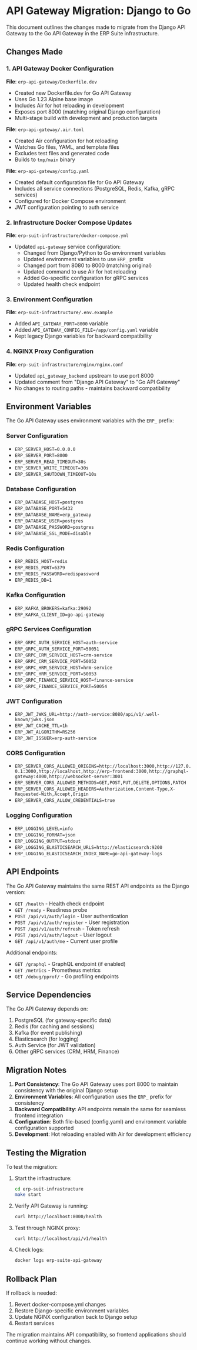 # API Gateway Migration: Django to Go

This document outlines the changes made to migrate from the Django API Gateway to the Go API Gateway in the ERP Suite infrastructure.

## Changes Made

### 1. API Gateway Docker Configuration

**File**: `erp-api-gateway/Dockerfile.dev`
- Created new Dockerfile.dev for Go API Gateway
- Uses Go 1.23 Alpine base image
- Includes Air for hot reloading in development
- Exposes port 8000 (matching original Django configuration)
- Multi-stage build with development and production targets

**File**: `erp-api-gateway/.air.toml`
- Created Air configuration for hot reloading
- Watches Go files, YAML, and template files
- Excludes test files and generated code
- Builds to `tmp/main` binary

**File**: `erp-api-gateway/config.yaml`
- Created default configuration file for Go API Gateway
- Includes all service connections (PostgreSQL, Redis, Kafka, gRPC services)
- Configured for Docker Compose environment
- JWT configuration pointing to auth service

### 2. Infrastructure Docker Compose Updates

**File**: `erp-suit-infrastructure/docker-compose.yml`
- Updated `api-gateway` service configuration:
  - Changed from Django/Python to Go environment variables
  - Updated environment variables to use `ERP_` prefix
  - Changed port from 8080 to 8000 (matching original)
  - Updated command to use Air for hot reloading
  - Added Go-specific configuration for gRPC services
  - Updated health check endpoint

### 3. Environment Configuration

**File**: `erp-suit-infrastructure/.env.example`
- Added `API_GATEWAY_PORT=8000` variable
- Added `API_GATEWAY_CONFIG_FILE=/app/config.yaml` variable
- Kept legacy Django variables for backward compatibility

### 4. NGINX Proxy Configuration

**File**: `erp-suit-infrastructure/nginx/nginx.conf`
- Updated `api_gateway_backend` upstream to use port 8000
- Updated comment from "Django API Gateway" to "Go API Gateway"
- No changes to routing paths - maintains backward compatibility

## Environment Variables

The Go API Gateway uses environment variables with the `ERP_` prefix:

### Server Configuration
- `ERP_SERVER_HOST=0.0.0.0`
- `ERP_SERVER_PORT=8000`
- `ERP_SERVER_READ_TIMEOUT=30s`
- `ERP_SERVER_WRITE_TIMEOUT=30s`
- `ERP_SERVER_SHUTDOWN_TIMEOUT=10s`

### Database Configuration
- `ERP_DATABASE_HOST=postgres`
- `ERP_DATABASE_PORT=5432`
- `ERP_DATABASE_NAME=erp_gateway`
- `ERP_DATABASE_USER=postgres`
- `ERP_DATABASE_PASSWORD=postgres`
- `ERP_DATABASE_SSL_MODE=disable`

### Redis Configuration
- `ERP_REDIS_HOST=redis`
- `ERP_REDIS_PORT=6379`
- `ERP_REDIS_PASSWORD=redispassword`
- `ERP_REDIS_DB=1`

### Kafka Configuration
- `ERP_KAFKA_BROKERS=kafka:29092`
- `ERP_KAFKA_CLIENT_ID=go-api-gateway`

### gRPC Services Configuration
- `ERP_GRPC_AUTH_SERVICE_HOST=auth-service`
- `ERP_GRPC_AUTH_SERVICE_PORT=50051`
- `ERP_GRPC_CRM_SERVICE_HOST=crm-service`
- `ERP_GRPC_CRM_SERVICE_PORT=50052`
- `ERP_GRPC_HRM_SERVICE_HOST=hrm-service`
- `ERP_GRPC_HRM_SERVICE_PORT=50053`
- `ERP_GRPC_FINANCE_SERVICE_HOST=finance-service`
- `ERP_GRPC_FINANCE_SERVICE_PORT=50054`

### JWT Configuration
- `ERP_JWT_JWKS_URL=http://auth-service:8080/api/v1/.well-known/jwks.json`
- `ERP_JWT_CACHE_TTL=1h`
- `ERP_JWT_ALGORITHM=RS256`
- `ERP_JWT_ISSUER=erp-auth-service`

### CORS Configuration
- `ERP_SERVER_CORS_ALLOWED_ORIGINS=http://localhost:3000,http://127.0.0.1:3000,http://localhost,http://erp-frontend:3000,http://graphql-gateway:4000,http://websocket-server:3001`
- `ERP_SERVER_CORS_ALLOWED_METHODS=GET,POST,PUT,DELETE,OPTIONS,PATCH`
- `ERP_SERVER_CORS_ALLOWED_HEADERS=Authorization,Content-Type,X-Requested-With,Accept,Origin`
- `ERP_SERVER_CORS_ALLOW_CREDENTIALS=true`

### Logging Configuration
- `ERP_LOGGING_LEVEL=info`
- `ERP_LOGGING_FORMAT=json`
- `ERP_LOGGING_OUTPUT=stdout`
- `ERP_LOGGING_ELASTICSEARCH_URLS=http://elasticsearch:9200`
- `ERP_LOGGING_ELASTICSEARCH_INDEX_NAME=go-api-gateway-logs`

## API Endpoints

The Go API Gateway maintains the same REST API endpoints as the Django version:

- `GET /health` - Health check endpoint
- `GET /ready` - Readiness probe
- `POST /api/v1/auth/login` - User authentication
- `POST /api/v1/auth/register` - User registration
- `POST /api/v1/auth/refresh` - Token refresh
- `POST /api/v1/auth/logout` - User logout
- `GET /api/v1/auth/me` - Current user profile

Additional endpoints:
- `GET /graphql` - GraphQL endpoint (if enabled)
- `GET /metrics` - Prometheus metrics
- `GET /debug/pprof/` - Go profiling endpoints

## Service Dependencies

The Go API Gateway depends on:
1. PostgreSQL (for gateway-specific data)
2. Redis (for caching and sessions)
3. Kafka (for event publishing)
4. Elasticsearch (for logging)
5. Auth Service (for JWT validation)
6. Other gRPC services (CRM, HRM, Finance)

## Migration Notes

1. **Port Consistency**: The Go API Gateway uses port 8000 to maintain consistency with the original Django setup
2. **Environment Variables**: All configuration uses the `ERP_` prefix for consistency
3. **Backward Compatibility**: API endpoints remain the same for seamless frontend integration
4. **Configuration**: Both file-based (config.yaml) and environment variable configuration supported
5. **Development**: Hot reloading enabled with Air for development efficiency

## Testing the Migration

To test the migration:

1. Start the infrastructure:
   ```bash
   cd erp-suit-infrastructure
   make start
   ```

2. Verify API Gateway is running:
   ```bash
   curl http://localhost:8000/health
   ```

3. Test through NGINX proxy:
   ```bash
   curl http://localhost/api/v1/health
   ```

4. Check logs:
   ```bash
   docker logs erp-suite-api-gateway
   ```

## Rollback Plan

If rollback is needed:
1. Revert docker-compose.yml changes
2. Restore Django-specific environment variables
3. Update NGINX configuration back to Django setup
4. Restart services

The migration maintains API compatibility, so frontend applications should continue working without changes.